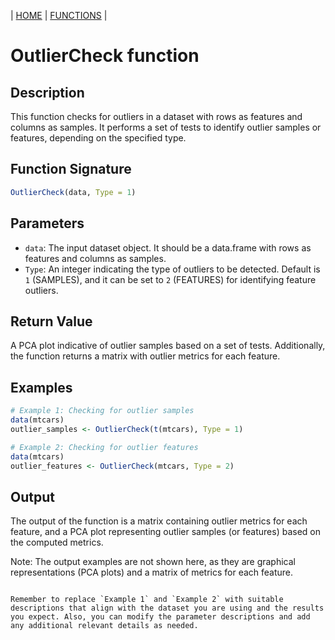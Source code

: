 | [HOME](https://github.com/Rrtk2/RRtest)  |  [FUNCTIONS](https://github.com/Rrtk2/RRtest/blob/master/docs/Functions/FunctionsOverview.md)  | 

# OutlierCheck function

## Description
This function checks for outliers in a dataset with rows as features and columns as samples. It performs a set of tests to identify outlier samples or features, depending on the specified type.

## Function Signature
```R
OutlierCheck(data, Type = 1)
```

## Parameters
- `data`: The input dataset object. It should be a data.frame with rows as features and columns as samples.
- `Type`: An integer indicating the type of outliers to be detected. Default is `1` (SAMPLES), and it can be set to `2` (FEATURES) for identifying feature outliers.

## Return Value
A PCA plot indicative of outlier samples based on a set of tests. Additionally, the function returns a matrix with outlier metrics for each feature.

## Examples
```R
# Example 1: Checking for outlier samples
data(mtcars)
outlier_samples <- OutlierCheck(t(mtcars), Type = 1)
```

```R
# Example 2: Checking for outlier features
data(mtcars)
outlier_features <- OutlierCheck(mtcars, Type = 2)
```

## Output
The output of the function is a matrix containing outlier metrics for each feature, and a PCA plot representing outlier samples (or features) based on the computed metrics.

Note: The output examples are not shown here, as they are graphical representations (PCA plots) and a matrix of metrics for each feature.
```

Remember to replace `Example 1` and `Example 2` with suitable descriptions that align with the dataset you are using and the results you expect. Also, you can modify the parameter descriptions and add any additional relevant details as needed.
